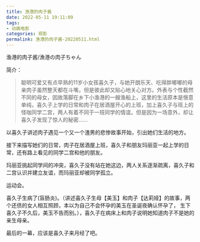 ```yaml
---
title: 渔港的肉子酱
date: 2022-05-11 19:11:09
tags: 
- 动画电影
categories: 观影
permalink: 渔港的肉子酱-20220511.html
---
```


渔港的肉子酱/漁港の肉子ちゃん

简介：

> 聪明可爱又有点早熟的11岁小女孩喜久子，与她开朗乐天、吃得胖嘟嘟的母亲肉子虽然整天都在斗嘴，但是彼此却又贴心地关心对方。外表与个性截然不同的母女，因故落脚在乡下小渔港的一艘渔船上，这里的生活原本是惬意单纯，喜久子上学的日常和肉子在居酒屋开心的上班，加上喜久子与班上的怪咖同学二宫，两人有着不同于一班同学的情谊。但是因为一场意外，却让喜久子发现了惊人的秘密……


以喜久子讲述肉子遇见一个又一个渣男的悲惨故事开始，引出她们生活的地方。

接下来描写她们的日常，肉子在居酒屋上班，喜久子和朋友玛丽亚一起上学的日常，还有路上看见的同学二宫和他的朋友。

玛丽亚挑起同学间的冲突，喜久子没有站在她这边，两人关系逐渐疏离，喜久子和二宫认识并建立友谊，而玛丽亚却被同学孤立。

运动会。

喜久子生病了(盲肠炎)。（讲述喜久子生母【美玉】和肉子【达莉娅】的故事，两个还债的女人相互照顾，本以为自己不会怀孕的美玉在圣诞夜确认怀孕了， 生下喜久子不久后，美玉不告而别。），喜久子在病床上和肉子说明她知道肉子不是她的亲生母亲。

最后的一幕，应该是喜久子来月经了吧。